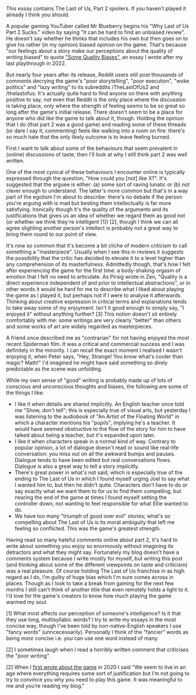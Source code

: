 This essay contains The Last of Us, Part 2 spoilers. If you haven't played it already I think you should.

A popular gaming YouTuber called Mr Blueberry begins his "Why Last of Us Part 2 Sucks." video by saying "It can be hard to find an unbiased review". He doesn't say whether he thinks that includes his own but then goes on to give his rather (in my opinion) biased opinion on the game. That's because "our feelings about a story make our perceptions about the quality of writing biased" to quote ["Some Quality Biases"](/some-quality-biases/), an essay I wrote after my last playthrough in 2022.

But nearly four years after its release, Reddit users still post thousands of comments decrying the game's "poor storytelling", "poor execution", "woke politics" and "lazy writing" to its subreddits /TheLastOfUs2 and /thelastofus. It's actually quite hard to find anyone on there with anything positive to say, not even that Reddit is the only place where the discussion is taking place, only where the strength of feeling seems to be so great so long after the game's initial release. There doesn't seem to be a place for anyone who did like the game to talk about it, though. Holding the opinion that I do (that part 2 was a good game) and reading some of these threads (or dare I say it, commenting) feels like walking into a room on fire: there's so much hate that the only likely outcome is to leave feeling burned.

First I want to talk about some of the behaviours that seem prevalent in (online) discussions of taste, then I'll look at why I still think part 2 was well written.

One of the most cynical of these behaviours I encounter online is typically expressed through the question, "How could you \[not\] like X?". It's suggested that the arguee is either: (a) some sort of raving lunatic or (b) not clever enough to understand. The latter's more common but that's in a way part of the egotism I'm about to describe: there's no debate if the person you're arguing with is mad but besting them intellectually is far more satisfying. Ironically though it's the quality of the arguments and its justifications that gives us an idea of whether we regard them as good not (or whether we think they're intelligent [1]) [2], though I think we can all agree slighting another person's intellect is probably not a great way to bring them round to our point of view.

It's now so common that it's become a bit cliche of modern criticism to call something a "masterpiece". Usually when I see this in reviews it suggests the possibility that the critic has decided to elevate it to a level higher than any comprehension of its masterfulness. Admittedly though, that's how I felt after experiencing the game for the first time: a body-shaking orgasm of emotion that I felt no need to articulate. As Pirsig wrote in Zen, "Quality is a direct experience independent of and prior to intellectual abstractions", or in other words it would be hard for me to describe what I liked about playing the game as I played it, but perhaps not if I were to analyse it afterwards. Thinking about creative expression in critical terms and explanations tends to take away some of my enjoyment. Isn't it good enough to simply say, "I enjoyed it" without anything further? [3] This notion doesn't sit entirely comfortably with me: some writings are very clearly "better" than others and some works of art are widely regarded as masterpieces.

A friend once described me as "contrarian" for not having enjoyed the most recent Spiderman film. It was a critical and commercial success and I was definitely in the minority. I can recall the exact moment I realised I wasn't enjoying it, when Peter says, "Hey, Strange! You know what's cooler than magic? Math!" I'd imagined he might have said something so direly predictable as the scene was unfolding. 

While my own sense of "good" writing is probably made up of lots of conscious and unconscious thoughts and biases, the following are some of the things I like:
- I like it when details are shared implicitly. An English teacher once told me "Show, don't tell"; this is especially true of visual arts, but yesterday I was listening to the audiobook of "An Artist of the Floating World" in which a character mentions his "pupils", implying he's a teacher. It would have seemed obstructive to the flow of the story for him to have talked about being a teacher, but it's expanded upon later.
- I like it when characters speak in a normal kind of way. Contrary to popular opinion, a lot of dialogue doesn't read or sound like real-life conversation: you miss out on all the awkward bumps and pauses. Dialogue tends to have been edited but real conversations flows. Dialogue is also a great way to tell a story implicitly.
- There's great power in what's not said, which is especially true of the ending to The Last of Us in which I found myself urging Joel to say what I wanted him to, but then he didn't quite. Characters don't have to do or say exactly what we want them to for us to find them compelling, but nearing the end of the game at times I found myself setting the controller down, not wanting to feel responsible for what Ellie wanted to do.
- We have too many "triumph of good over evil" stories; what's so compelling about The Last of Us is its moral ambiguity that left me feeling so conflicted. This was the game's greatest strength.

Having read so many hateful comments online about part 2, it's hard to write about something you enjoy so enormously without imagining its detractors and what they might say. Fortunately my blog doesn't have a comments system because I write mostly for myself, but writing this post (and thinking about some of the different viewpoints on taste and criticism) was a real pleasure. Of course holding The Last of Us franchise in as high regard as I do, I'm guilty of huge bias which I'm sure comes across in places. Though as I look to take a break from gaming for the next few months I still can't think of another title that even remotely holds a light to it. I'd love for the game's creators to know how much playing the game warmed my soul.

[1] What most affects our perception of someone's intelligence? Is it that they use long, multisyllabic words? I try to write my essays in the most concise way, though I've been told by non-native-English speakers I use "fancy words" (unncecessarily). Personally I think of the "fancier" words as being _more_ concise i.e. you can use one word instead of many.

[2] I sometimes laugh when I read a horribly written comment that criticises the "poor writing".

[2] When I [first wrote about the game](/the-last-of-us-part-ii/) in 2020 I said "We seem to live in an age where everything requires some sort of justification but I’m not going to try to convince you why you need to play this game. It was meaningful to me and you’re reading my blog."